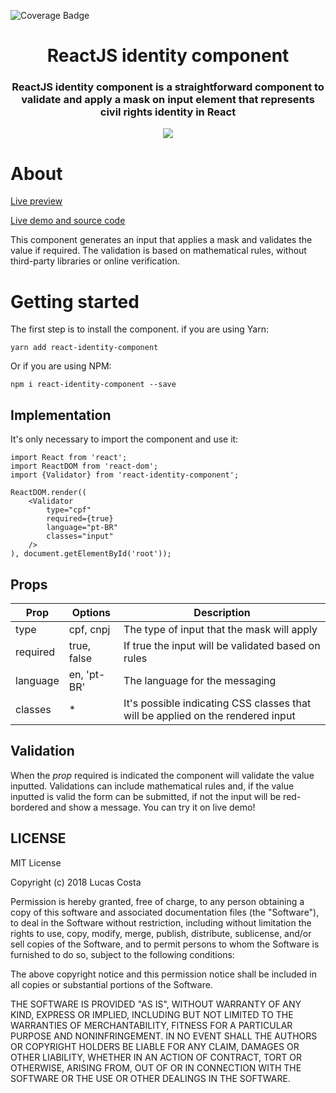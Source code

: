 ![Coverage Badge](https://img.shields.io/endpoint?url=https://gist.githubusercontent.com/BrTkCa/7e8518effa060c374ddaeba872f5a0d5/raw/react-identity-component__heads_master.json)


<h1 align="center">ReactJS identity component</h1>
<h3 align="center"><b>ReactJS identity component</b> is a straightforward component to validate and apply a mask on input element that represents civil rights identity in React</h3>

<p align="center">
	<a href="https://travis-ci.org/luccascosta/react-identity-component">
		<img src="https://api.travis-ci.org/luccascosta/react-identity-component.svg?branch=master" />
	</a>
</p>

# About

[Live preview](https://luccascosta.github.io/react-identity-component/)

[Live demo and source code](https://jsfiddle.net/lbclucascosta/h2tjprsp/)

This component generates an input that applies a mask and validates the value if required. The validation is based on mathematical rules, without third-party libraries or online verification.

# Getting started
The first step is to install the component. if you are using Yarn:

    yarn add react-identity-component

Or if you are using NPM:

    npm i react-identity-component --save

## Implementation

It's only necessary to import the component and use it:

    import React from 'react';
    import ReactDOM from 'react-dom';
    import {Validator} from 'react-identity-component';

    ReactDOM.render((
        <Validator
            type="cpf"
            required={true}
            language="pt-BR"
            classes="input"
        />
    ), document.getElementById('root'));

## Props

| Prop  | Options | Description
| ------------- | ------------- | -------------
| type  | cpf, cnpj  | The type of input that the mask will apply
| required  | true, false  | If true the input will be validated based on rules
| language  | en, 'pt-BR'  | The language for the messaging
| classes  | *  | It's possible indicating CSS classes that will be applied on the rendered input

## Validation

When the *prop* required is indicated the component will validate the value inputted. Validations can include mathematical rules and, if the value inputted is valid the form can be submitted, if not the input will be red-bordered and show a message. You can try it on live demo!

## LICENSE

MIT License

Copyright (c) 2018 Lucas Costa

Permission is hereby granted, free of charge, to any person obtaining a copy
of this software and associated documentation files (the "Software"), to deal
in the Software without restriction, including without limitation the rights
to use, copy, modify, merge, publish, distribute, sublicense, and/or sell
copies of the Software, and to permit persons to whom the Software is
furnished to do so, subject to the following conditions:

The above copyright notice and this permission notice shall be included in all
copies or substantial portions of the Software.

THE SOFTWARE IS PROVIDED "AS IS", WITHOUT WARRANTY OF ANY KIND, EXPRESS OR
IMPLIED, INCLUDING BUT NOT LIMITED TO THE WARRANTIES OF MERCHANTABILITY,
FITNESS FOR A PARTICULAR PURPOSE AND NONINFRINGEMENT. IN NO EVENT SHALL THE
AUTHORS OR COPYRIGHT HOLDERS BE LIABLE FOR ANY CLAIM, DAMAGES OR OTHER
LIABILITY, WHETHER IN AN ACTION OF CONTRACT, TORT OR OTHERWISE, ARISING FROM,
OUT OF OR IN CONNECTION WITH THE SOFTWARE OR THE USE OR OTHER DEALINGS IN THE
SOFTWARE.